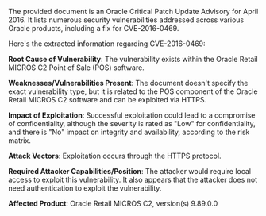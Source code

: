 The provided document is an Oracle Critical Patch Update Advisory for April 2016. It lists numerous security vulnerabilities addressed across various Oracle products, including a fix for CVE-2016-0469.

Here's the extracted information regarding CVE-2016-0469:

**Root Cause of Vulnerability**:  The vulnerability exists within the Oracle Retail MICROS C2 Point of Sale (POS) software.

**Weaknesses/Vulnerabilities Present**: The document doesn't specify the exact vulnerability type, but it is related to the POS component of the Oracle Retail MICROS C2 software and can be exploited via HTTPS.

**Impact of Exploitation**: Successful exploitation could lead to a compromise of confidentiality, although the severity is rated as "Low" for confidentiality, and there is "No" impact on integrity and availability, according to the risk matrix.

**Attack Vectors**: Exploitation occurs through the HTTPS protocol.

**Required Attacker Capabilities/Position**: The attacker would require local access to exploit this vulnerability. It also appears that the attacker does not need authentication to exploit the vulnerability.

**Affected Product**: Oracle Retail MICROS C2, version(s) 9.89.0.0
